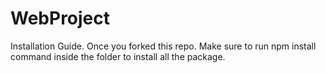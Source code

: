 # WebProject
Installation Guide.
Once you forked this repo. Make sure to run npm install command inside the folder to install all the package.

